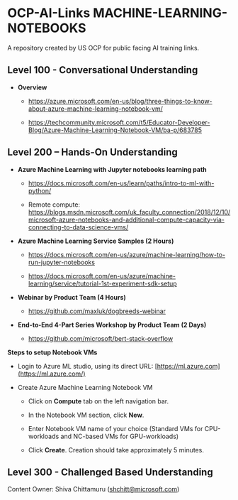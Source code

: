 OCP-AI-Links MACHINE-LEARNING-NOTEBOOKS
=======================================

A repository created by US OCP for public facing AI training links.

Level 100 - Conversational Understanding
----------------------------------------

-   **Overview**

    -   <https://azure.microsoft.com/en-us/blog/three-things-to-know-about-azure-machine-learning-notebook-vm/>

    -   <https://techcommunity.microsoft.com/t5/Educator-Developer-Blog/Azure-Machine-Learning-Notebook-VM/ba-p/683785>

Level 200 – Hands-On Understanding
----------------------------------
- **Azure Machine Learning with Jupyter notebooks learning path**
    - https://docs.microsoft.com/en-us/learn/paths/intro-to-ml-with-python/
    
    - Remote compute: https://blogs.msdn.microsoft.com/uk_faculty_connection/2018/12/10/microsoft-azure-notebooks-and-additional-compute-capacity-via-connecting-to-data-science-vms/

-   **Azure Machine Learning Service Samples (2 Hours)**

    -   <https://docs.microsoft.com/en-us/azure/machine-learning/how-to-run-jupyter-notebooks>
    
    - <https://docs.microsoft.com/en-us/azure/machine-learning/service/tutorial-1st-experiment-sdk-setup>

-   **Webinar by Product Team (4 Hours)**

    -   <https://github.com/maxluk/dogbreeds-webinar>

-   **End-to-End 4-Part Series Workshop by Product Team (2 Days)**

    -   <https://github.com/microsoft/bert-stack-overflow>

**Steps to setup Notebook VMs**

-   Login to Azure ML studio, using its direct URL:
    [https://ml.azure.com](https://ml.azure.com/)

-   Create Azure Machine Learning Notebook VM

    -   Click on **Compute** tab on the left navigation bar.

    -   In the Notebook VM section, click **New**.

    -   Enter Notebook VM name of your choice (Standard VMs for CPU-workloads
        and NC-based VMs for GPU-workloads)

    -   Click **Create**. Creation should take approximately 5 minutes.
    

Level 300 - Challenged Based Understanding
------------------------------------------

Content Owner: Shiva Chittamuru (shchitt@microsoft.com)

